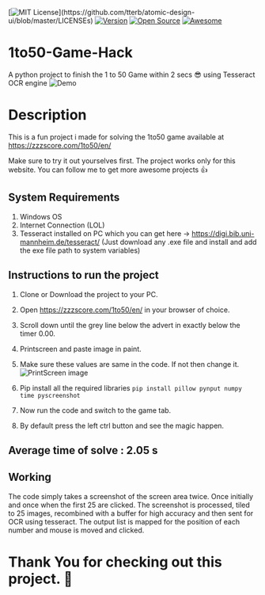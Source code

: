 [![MIT License](https://img.shields.io/apm/l/atomic-design-ui.svg?)](https://github.com/tterb/atomic-design-ui/blob/master/LICENSEs)
[![Version](https://badge.fury.io/gh/tterb%2FHyde.svg)](https://badge.fury.io/gh/tterb%2FHyde)
[![Open Source](https://badges.frapsoft.com/os/v1/open-source.svg?v=103)](https://opensource.org/)
[![Awesome](https://cdn.rawgit.com/sindresorhus/awesome/d7305f38d29fed78fa85652e3a63e154dd8e8829/media/badge.svg)](https://github.com/sindresorhus/awesome)

# 1to50-Game-Hack
A python project to finish the 1 to 50 Game within 2 secs 😎 using Tesseract OCR engine
![Demo](https://imgur.com/1r5etl3.gif)

# Description
This is a fun project i made for solving the 1to50 game available at https://zzzscore.com/1to50/en/

Make sure to try it out yourselves first.
The project works only for this website.
You can follow me to get more awesome projects :thumbsup:

## System Requirements
1. Windows OS
2. Internet Connection (LOL)
3. Tesseract installed on PC which you can get here -> https://digi.bib.uni-mannheim.de/tesseract/ (Just download any .exe file and install and add the exe file path to system variables)

## Instructions to run the project
1. Clone or Download the project to your PC.
2. Open https://zzzscore.com/1to50/en/ in your browser of choice.
3. Scroll down until the grey line below the advert in exactly below the timer 0.00.
3. Printscreen and paste image in paint.
4. Make sure these values are same in the code. If not then change it.
![PrintScreen image](https://i.imgur.com/7f4IBXM.png)

5. Pip install all the required libraries 
`pip install pillow pynput numpy time pyscreenshot`

6. Now run the code and switch to the game tab.
7. By default press the left ctrl button and see the magic happen.

## Average time of solve : 2.05 s

## Working
The code simply takes a screenshot of the screen area twice. Once initially and once when the first 25 are clicked.
The screenshot is processed, tiled to 25 images, recombined with a buffer for high accuracy and then sent for OCR using tesseract.
The output list is mapped for the position of each number and mouse is moved and clicked.

# Thank You for checking out this project. :pray:
